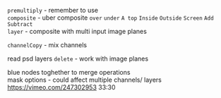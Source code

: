 `premultiply` - remember to use   
`composite` - uber composite `over` `under` `A top` `Inside` `Outside` `Screen` `Add` `Subtract`  
`layer` - composite with multi input image planes

`channelCopy` - mix channels  


read psd layers 
`delete` - work with image planes  


blue nodes toghether to merge operations  
mask options - could affect multiple channels/ layers  
https://vimeo.com/247302953   33:30  
